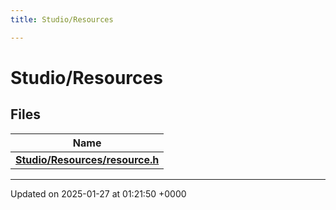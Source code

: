 ```yaml
---
title: Studio/Resources

---
```


# Studio/Resources



## Files

| Name           |
| -------------- |
| **[Studio/Resources/resource.h](../Files/resource_8h.md#file-resource.h)**  |






-------------------------------

Updated on 2025-01-27 at 01:21:50 +0000
